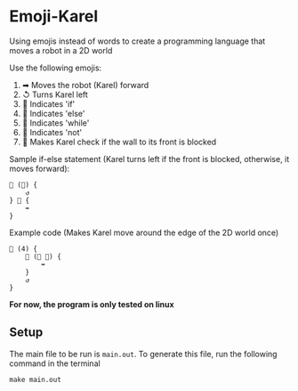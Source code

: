 # Emoji-Karel
Using emojis instead of words to create a programming language that moves a robot in a 2D world

Use the following emojis:
1. ➡   Moves the robot (Karel) forward
2. ↺   Turns Karel left
3. 🤔  Indicates 'if'
4. 🙁  Indicates 'else'
5. 🔄  Indicates 'while'
6. 🚫  Indicates 'not'
7. 🧱  Makes Karel check if the wall to its front is blocked

Sample if-else statement (Karel turns left if the front is blocked, otherwise, it moves forward): 
```
🤔 (🧱) {
    ↺
} 🙁 {
    ➡
}
```

Example code (Makes Karel move around the edge of the 2D world once)
```
🔄 (4) {
    🔄 (🚫 🧱) {
        ➡
    }
    ↺
}
```

**For now, the program is only tested on linux**

## Setup
The main file to be run is `main.out`. To generate this file, run the following command in the terminal
```
make main.out
```


